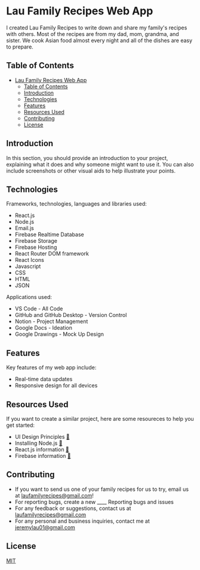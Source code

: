 # Lau Family Recipes Web App
I created Lau Family Recipes to write down and share my family's recipes with others. Most of the recipes are from my dad, mom, grandma, and sister. We cook Asian food almost every night and all of the dishes are easy to prepare.

## Table of Contents
- [Lau Family Recipes Web App](#lau-family-recipes-web-app)
  - [Table of Contents](#table-of-contents)
  - [Introduction](#introduction)
  - [Technologies](#technologies)
  - [Features](#features)
  - [Resources Used](#resources-used)
  - [Contributing](#contributing)
  - [License](#license)

## Introduction
In this section, you should provide an introduction to your project, explaining what it does and why someone might want to use it. You can also include screenshots or other visual aids to help illustrate your points.

## Technologies
Frameworks, technologies, languages and libraries used:
- React.js
- Node.js
- Email.js
- Firebase Realtime Database
- Firebase Storage
- Firebase Hosting
- React Router DOM framework
- React Icons
- Javascript
- CSS
- HTML
- JSON

Applications used:
- VS Code - All Code
- GitHub and GitHub Desktop - Version Control
- Notion - Project Management
- Google Docs - Ideation 
- Google Drawings - Mock Up Design

## Features

Key features of my web app include:
- Real-time data updates
- Responsive design for all devices

## Resources Used

If you want to create a similar project, here are some resoureces to help you get started:
- UI Design Principles [🔗](https://dribbble.com/resources/ui-design-principles)
- Installing Node.js [🔗](https://nodejs.org/en)
- React.js information [🔗](https://react.dev/learn)
- Firebase information [🔗](https://firebase.google.com/docs/database)

## Contributing

- If you want to send us one of your family recipes for us to try, email us at laufamilyrecipes@gmail.com!
- For reporting bugs, create a new ____ Reporting bugs and issues
- For any feedback or suggestions, contact us at laufamilyrecipes@gmail.com
- For any personal and business inquiries, contact me at jeremylau01@gmail.com 

## License
[MIT](https://choosealicense.com/licenses/mit/)

